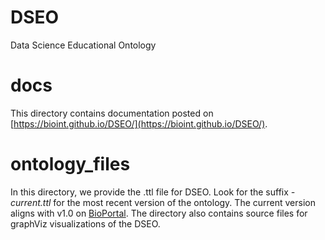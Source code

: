 # DSEO
Data Science Educational Ontology

# docs
This directory contains documentation posted on [https://bioint.github.io/DSEO/](https://bioint.github.io/DSEO/).

# ontology_files
In this directory, we provide the .ttl file for DSEO.
Look for the suffix *-current.ttl* for the most recent version of the ontology. 
The current version aligns with v1.0 on [BioPortal](https://bioportal.bioontology.org/ontologies/DSEO).
The directory also contains source files for graphViz visualizations of the DSEO. 

